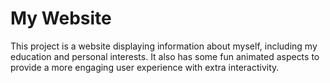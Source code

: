 # My Website
This project is a website displaying information about myself,
including my education and personal interests.
It also has some fun animated aspects to
provide a more engaging user experience with
extra interactivity.
